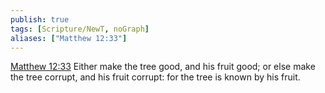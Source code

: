 ```yaml
---
publish: true
tags: [Scripture/NewT, noGraph]
aliases: ["Matthew 12:33"]
---
```

[Matthew 12:33](https://churchofjesuschrist.org/study/scriptures/nt/matt/12?lang=eng&id=p33#p33) Either make the tree good, and his fruit good; or else make the tree corrupt, and his fruit corrupt: for the tree is known by his fruit.
